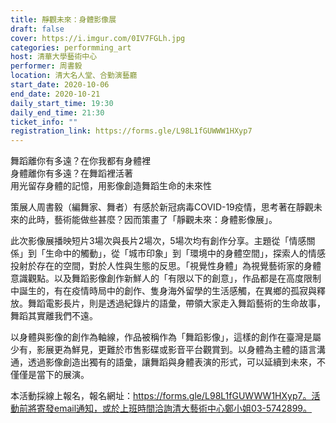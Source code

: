 ```yaml
---
title: 靜觀未來：身體影像展
draft: false
cover: https://i.imgur.com/0IV7FGLh.jpg
categories: performming_art
host: 清華大學藝術中心
performer: 周書毅
location: 清大名人堂、合勤演藝廳
start_date: 2020-10-06
end_date: 2020-10-21
daily_start_time: 19:30
daily_end_time: 21:30
ticket_info: ""
registration_link: https://forms.gle/L98L1fGUWWW1HXyp7
---
```

舞蹈離你有多遠？在你我都有身體裡\
身體離你有多遠？在舞蹈裡活著\
用光留存身體的記憶，用影像創造舞蹈生命的未來性



策展人周書毅（編舞家、舞者）有感於新冠病毒COVID-19疫情，思考著在靜觀未來的此時，藝術能做些甚麼？因而策畫了「靜觀未來：身體影像展」。

此次影像展播映短片3場次與長片2場次，5場次均有創作分享。主題從「情感關係」到「生命中的觸動」，從「城市印象」到「環境中的身體空間」，探索人的情感投射於存在的空間，對於人性與生態的反思。「視覺性身體」為視覺藝術家的身體意識觀點。以及舞蹈影像創作新鮮人的「有限以下的創意」，作品都是在高度限制中誕生的，有在疫情時局中的創作、隻身海外留學的生活感觸，在異鄉的孤寂與釋放。舞蹈電影長片，則是透過紀錄片的語彙，帶領大家走入舞蹈藝術的生命故事，舞蹈其實離我們不遠。

以身體與影像的創作為軸線，作品被稱作為「舞蹈影像」，這樣的創作在臺灣是屬少有，影展更為鮮見，更難於市售影碟或影音平台觀賞到。以身體為主體的語言溝通，透過影像創造出獨有的語彙，讓舞蹈與身體表演的形式，可以延續到未來，不僅僅是當下的展演。

本活動採線上報名，報名網址：https://forms.gle/L98L1fGUWWW1HXyp7。活動前將寄發email通知，或於上班時間洽詢清大藝術中心鄭小姐03-5742899。